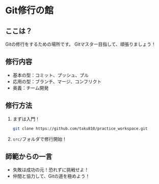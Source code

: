 # Git修行の館

## ここは？

Gitの修行をするための場所です。
Gitマスター目指して、頑張りましょう！

## 修行内容

* 基本の型：コミット、プッシュ、プル
* 応用の型：ブランチ、マージ、コンフリクト
* 奥義：チーム開発

## 修行方法

1.  まずは入門！
    ```bash
    git clone https://github.com/taku810/practice_workspace.git
    ```
2.  `src/`フォルダで修行開始！

## 師範からの一言

* 失敗は成功の元！恐れずに挑戦せよ！
* 仲間と協力して、Gitの道を極めよう！